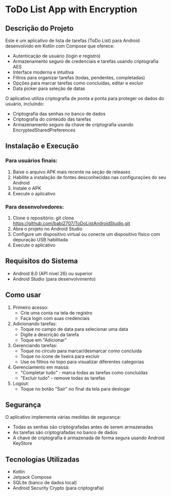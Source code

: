 # ToDo List App with Encryption

## Descrição do Projeto

Este é um aplicativo de lista de tarefas (ToDo List) para Android desenvolvido em Kotlin com Compose que oferece:
- Autenticação de usuário (login e registro)
- Armazenamento seguro de credenciais e tarefas usando criptografia AES
- Interface moderna e intuitiva
- Filtros para organizar tarefas (todas, pendentes, completadas)
- Opções para marcar tarefas como concluídas, editar e excluir
- Data picker para seleção de datas

O aplicativo utiliza criptografia de ponta a ponta para proteger os dados do usuário, incluindo:
- Criptografia das senhas no banco de dados
- Criptografia do conteúdo das tarefas
- Armazenamento seguro da chave de criptografia usando EncryptedSharedPreferences

## Instalação e Execução
### Para usuários finais:
1. Baixe o arquivo APK mais recente na seção de releases
2. Habilite a instalação de fontes desconhecidas nas configurações do seu Android
3. Instale o APK
4. Execute o aplicativo

### Para desenvolvedores:
1. Clone o repositório: git clone https://github.com/babi2707/ToDoListAndroidStudio.git
2. Abra o projeto no Android Studio
3. Configure um dispositivo virtual ou conecte um dispositivo físico com depuração USB habilitada
4. Execute o aplicativo

## Requisitos do Sistema
- Android 8.0 (API nível 26) ou superior
- Android Studio (para desenvolvimento)

## Como usar
1. Primeiro acesso:
   - Crie uma conta na tela de registro
   - Faça login com suas credenciais
2. Adicionando tarefas:
   - Toque no campo de data para selecionar uma data
   - Digite a descrição da tarefa
   - Toque em "Adicionar"
3. Gerenciando tarefas:
   - Toque no círculo para marcar/desmarcar como concluída
   - Toque no ícone de lixeira para excluir
   - Use os filtros no topo para visualizar diferentes categorias
4. Gerenciamento em massa:
   - "Completar tudo" - marca todas as tarefas como concluídas
   - "Excluir tudo" - remove todas as tarefas
5. Logout:
   - Toque no botão "Sair" no final da tela para deslogar

## Segurança
O aplicativo implementa várias medidas de segurança:
- Todas as senhas são criptografadas antes de serem armazenadas
- As tarefas são criptografadas no banco de dados
- A chave de criptografia é armazenada de forma segura usando Android KeyStore

## Tecnologias Utilizadas
- Kotlin
- Jetpack Compose
- SQLite (banco de dados local)
- Android Security Crypto (para criptografia)
